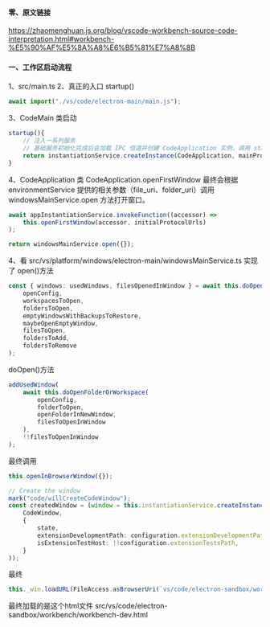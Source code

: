 #### 零、原文链接

https://zhaomenghuan.js.org/blog/vscode-workbench-source-code-interpretation.html#workbench-%E5%90%AF%E5%8A%A8%E6%B5%81%E7%A8%8B

#### 一、工作区启动流程

1、src/main.ts
2、真正的入口 startup()

```ts
await import("./vs/code/electron-main/main.js");
```

3、CodeMain 类启动

```ts
startup(){
	// 注入一系列服务
	// 基础服务初始化完成后会加载 IPC 信道并创建 CodeApplication 实例，调用 startup 方法启动 code。
	return instantiationService.createInstance(CodeApplication, mainProcessNodeIpcServer, instanceEnvironment).startup();
}
```

4、CodeApplication 类
CodeApplication.openFirstWindow 最终会根据 environmentService 提供的相关参数（file_uri、folder_uri）调用 windowsMainService.open 方法打开窗口。

```ts
await appInstantiationService.invokeFunction((accessor) =>
	this.openFirstWindow(accessor, initialProtocolUrls)
);

return windowsMainService.open({});
```

4、看 src/vs/platform/windows/electron-main/windowsMainService.ts
实现了 open()方法

```ts
const { windows: usedWindows, filesOpenedInWindow } = await this.doOpen(
	openConfig,
	workspacesToOpen,
	foldersToOpen,
	emptyWindowsWithBackupsToRestore,
	maybeOpenEmptyWindow,
	filesToOpen,
	foldersToAdd,
	foldersToRemove
);
```

doOpen()方法

```ts
addUsedWindow(
	await this.doOpenFolderOrWorkspace(
		openConfig,
		folderToOpen,
		openFolderInNewWindow,
		filesToOpenInWindow
	),
	!!filesToOpenInWindow
);
```

最终调用

```ts
this.openInBrowserWindow({});
```

```ts
// Create the window
mark("code/willCreateCodeWindow");
const createdWindow = (window = this.instantiationService.createInstance(
	CodeWindow,
	{
		state,
		extensionDevelopmentPath: configuration.extensionDevelopmentPath,
		isExtensionTestHost: !!configuration.extensionTestsPath,
	}
));
```

最终
```ts
this._win.loadURL(FileAccess.asBrowserUri(`vs/code/electron-sandbox/workbench/workbench${this.environmentMainService.isBuilt ? '' : '-dev'}.html`).toString(true));
```

最终加载的是这个html文件
src/vs/code/electron-sandbox/workbench/workbench-dev.html
